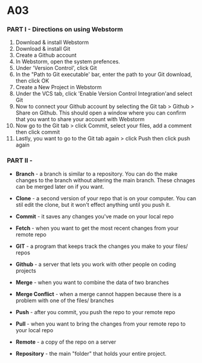 # A03
### PART I - Directions on using Webstorm
  1. Download & install Webstorm
  2. Download & install Git
  3. Create a Github account
  4. In Webstorm, open the system prefences. 
  5. Under 'Version Control', click Git
  6. In the "Path to Git executable' bar, enter the path to your Git download, then click OK
  7. Create a New Project in Webstorm
  8. Under the VCS tab, click 'Enable Version Control Integration'and select Git
  9. Now to connect your Github account by selecting the Git tab > Github > Share on Github. This         should open a window where you can confirm that you want to share your account with Webstorm 
  11. Now go to the Git tab > click Commit, select your files, add a comment then click commit 
  12. Lastly, you want to go to the Git tab again > click Push then click push again



### PART II - 

 * **Branch**  - a branch is similar to a repository. You can do the make changes to the branch without altering the main branch. These chnages can be merged later on if you want. 

 * **Clone**  - a second version of your repo that is on your computer. You can stil edit the clone, but it won't effect anything until you push it. 

 * **Commit**  - it saves any changes you've made on your local repo

 * **Fetch**  - when you want to get the most recent changes from your remote repo

 * **GIT**  - a program that keeps track the changes you make to your files/ repos

 * **Github**  - a server that lets you work with other people on coding projects 

 * **Merge**  - when you want to combine the data of two branches 

 * **Merge Conflict**  - when a merge cannot happen because there is a problem with one of the files/ branches

 * **Push**  - after you commit, you push the repo to your remote repo

 * **Pull**  - when you want to bring the changes from your remote repo to your local repo

 * **Remote**  - a copy of the repo on a server

 * **Repository**  - the main "folder" that holds your entire project. 
